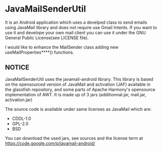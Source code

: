 JavaMailSenderUtil
==================

It is an Android application which uses a develped class to send emails using JavaMail library and does not require use Gmail Intents.
If you want to use it and develope your own mail client you can use it under the GNU General Public License(see LICENSE file).

I would like to enhance the MailSender class adding new useMailProperties****() functions. 


NOTICE
------
JavaMailSenderUtil uses the javamail-android library. 
This library is based on the opensourced version of JavaMail and activation (JAF) available in the glassfish repository, and some parts of Apache Harmony's opensource implementation of AWT.
It is made up of 3 jars (additionnal.jar, mail.jar, activation.jar)

The source code is available under same licenses as JavaMail which are:
- CDDL-1.0
- GPL-2.0
- BSD

You can download the used jars, see sources and the license term at https://code.google.com/p/javamail-android/
